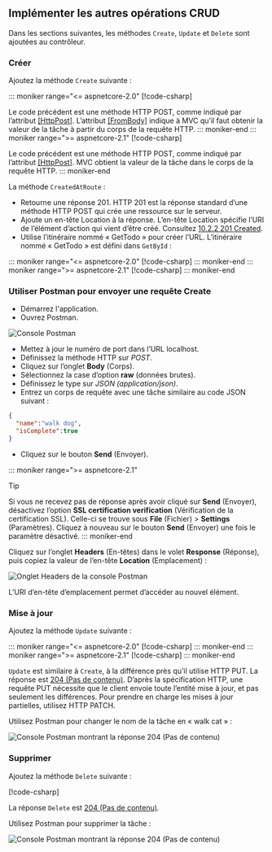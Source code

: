 ## <a name="implement-the-other-crud-operations"></a>Implémenter les autres opérations CRUD

Dans les sections suivantes, les méthodes `Create`, `Update` et `Delete` sont ajoutées au contrôleur.

### <a name="create"></a>Créer

Ajoutez la méthode `Create` suivante :

::: moniker range="<= aspnetcore-2.0"
[!code-csharp[](../../tutorials/first-web-api/samples/2.0/TodoApi/Controllers/TodoController.cs?name=snippet_Create)]

Le code précédent est une méthode HTTP POST, comme indiqué par l’attribut [[HttpPost]](/dotnet/api/microsoft.aspnetcore.mvc.httppostattribute). L’attribut [[FromBody]](/dotnet/api/microsoft.aspnetcore.mvc.frombodyattribute) indique à MVC qu’il faut obtenir la valeur de la tâche à partir du corps de la requête HTTP.
::: moniker-end
::: moniker range=">= aspnetcore-2.1"
[!code-csharp[](../../tutorials/first-web-api/samples/2.1/TodoApi/Controllers/TodoController.cs?name=snippet_Create)]

Le code précédent est une méthode HTTP POST, comme indiqué par l’attribut [[HttpPost]](/dotnet/api/microsoft.aspnetcore.mvc.httppostattribute). MVC obtient la valeur de la tâche dans le corps de la requête HTTP.
::: moniker-end

La méthode `CreatedAtRoute` :

* Retourne une réponse 201. HTTP 201 est la réponse standard d’une méthode HTTP POST qui crée une ressource sur le serveur.
* Ajoute un en-tête Location à la réponse. L’en-tête Location spécifie l’URI de l’élément d’action qui vient d’être créé. Consultez [10.2.2 201 Created](https://www.w3.org/Protocols/rfc2616/rfc2616-sec10.html).
* Utilise l’itinéraire nommé « GetTodo » pour créer l’URL. L’itinéraire nommé « GetTodo » est défini dans `GetById` :

::: moniker range="<= aspnetcore-2.0"
[!code-csharp[](../../tutorials/first-web-api/samples/2.0/TodoApi/Controllers/TodoController.cs?name=snippet_GetByID&highlight=1-2)]
::: moniker-end
::: moniker range=">= aspnetcore-2.1"
[!code-csharp[](../../tutorials/first-web-api/samples/2.1/TodoApi/Controllers/TodoController.cs?name=snippet_GetByID&highlight=1-2)]
::: moniker-end

### <a name="use-postman-to-send-a-create-request"></a>Utiliser Postman pour envoyer une requête Create

* Démarrez l'application.
* Ouvrez Postman.

![Console Postman](../../tutorials/first-web-api/_static/pmc.png)

* Mettez à jour le numéro de port dans l’URL localhost.
* Définissez la méthode HTTP sur *POST*.
* Cliquez sur l’onglet **Body** (Corps).
* Sélectionnez la case d’option **raw** (données brutes).
* Définissez le type sur *JSON (application/json)*.
* Entrez un corps de requête avec une tâche similaire au code JSON suivant :

```json
{
  "name":"walk dog",
  "isComplete":true
}
```

* Cliquez sur le bouton **Send** (Envoyer).

::: moniker range=">= aspnetcore-2.1"
> [!TIP]
> Si vous ne recevez pas de réponse après avoir cliqué sur **Send** (Envoyer), désactivez l’option **SSL certification verification** (Vérification de la certification SSL). Celle-ci se trouve sous **File** (Fichier) > **Settings** (Paramètres). Cliquez à nouveau sur le bouton **Send** (Envoyer) une fois le paramètre désactivé.
::: moniker-end

Cliquez sur l’onglet **Headers** (En-têtes) dans le volet **Response** (Réponse), puis copiez la valeur de l’en-tête **Location** (Emplacement) :

![Onglet Headers de la console Postman](../../tutorials/first-web-api/_static/pmc2.png)

L’URI d’en-tête d’emplacement permet d’accéder au nouvel élément.

### <a name="update"></a>Mise à jour

Ajoutez la méthode `Update` suivante :

::: moniker range="<= aspnetcore-2.0"
[!code-csharp[](../../tutorials/first-web-api/samples/2.0/TodoApi/Controllers/TodoController.cs?name=snippet_Update)]
::: moniker-end
::: moniker range=">= aspnetcore-2.1"
[!code-csharp[](../../tutorials/first-web-api/samples/2.1/TodoApi/Controllers/TodoController.cs?name=snippet_Update)]
::: moniker-end

`Update` est similaire à `Create`, à la différence près qu’il utilise HTTP PUT. La réponse est [204 (Pas de contenu)](https://www.w3.org/Protocols/rfc2616/rfc2616-sec9.html). D’après la spécification HTTP, une requête PUT nécessite que le client envoie toute l’entité mise à jour, et pas seulement les différences. Pour prendre en charge les mises à jour partielles, utilisez HTTP PATCH.

Utilisez Postman pour changer le nom de la tâche en « walk cat » :

![Console Postman montrant la réponse 204 (Pas de contenu)](../../tutorials/first-web-api/_static/pmcput.png)

### <a name="delete"></a>Supprimer

Ajoutez la méthode `Delete` suivante :

[!code-csharp[](../../tutorials/first-web-api/samples/2.0/TodoApi/Controllers/TodoController.cs?name=snippet_Delete)]

La réponse `Delete` est [204 (Pas de contenu)](https://www.w3.org/Protocols/rfc2616/rfc2616-sec9.html).

Utilisez Postman pour supprimer la tâche :

![Console Postman montrant la réponse 204 (Pas de contenu)](../../tutorials/first-web-api/_static/pmd.png)
